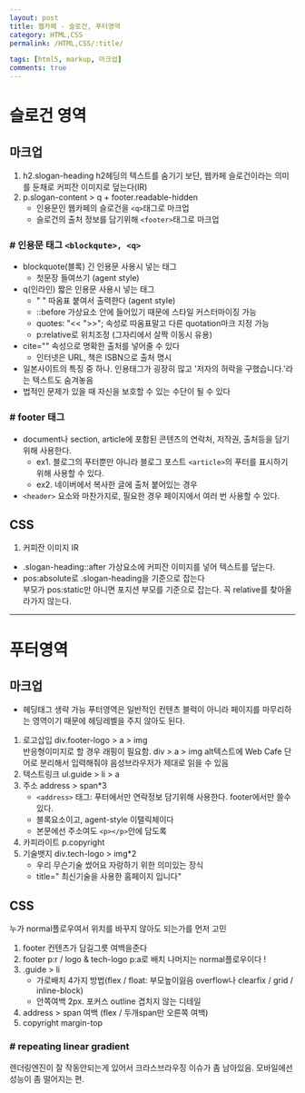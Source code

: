```yaml
---
layout: post
title: 웹카페 - 슬로건, 푸터영역
category: HTML,CSS
permalink: /HTML,CSS/:title/

tags: [html5, markup, 마크업]
comments: true
---
```

# 슬로건 영역

## **마크업**

1. h2.slogan-heading
h2헤딩의 텍스트를 숨기기 보단, 웹카페 슬로건이라는 의미를 둔채로 커피잔 이미지로 덮는다(IR)
2. p.slogan-content > q + footer.readable-hidden
    * 인용문인 웹카페의 슬로건을 `<q>`태그로 마크업
    * 슬로건의 출처 정보를 담기위해 `<footer>`태그로 마크업

### # 인용문 태그 `<blockqute>, <q>`
* blockquote(블록) 긴 인용문 사용시 넣는 태그
    * 첫문장 들여쓰기 (agent style)
* q(인라인) 짧은 인용문 사용시 넣는 태그
    * " " 따옴표 붙여서 출력한다 (agent style) 
    * ::before 가상요소 안에 들어있기 때문에 스타일 커스터마이징 가능
    * quotes: "<< ">>"; 속성로 따옴표말고 다른 quotation마크 지정 가능
    * p:relative로 위치조정 (그자리에서 살짝 이동시 유용)
* cite="" 속성으로 명확한 출처를 넣어줄 수 있다
    * 인터넷은 URL, 책은 ISBN으로 출처 명시
* 일본사이트의 특징 중 하나. 인용태그가 굉장히 많고 '저자의 허락을 구했습니다.'라는 텍스트도 숨겨놓음
* 법적인 문제가 있을 때 자신을 보호할 수 있는 수단이 될 수 있다

### # footer 태그
* document나 section, article에 포함된 콘텐츠의 연락처, 저작권, 출처등을 담기위해 사용한다.
    * ex1. 블로그의 푸터뿐만 아니라 블로그 포스트 `<article>`의 푸터를 표시하기 위해 사용할 수 있다.
    * ex2. 네이버에서 복사한 글에 출처 붙어있는 경우
* `<header>` 요소와 마찬가지로, 필요한 경우 페이지에서 여러 번 사용할 수 있다. 


## **CSS**
1. 커피잔 이미지 IR
* .slogan-heading::after 가상요소에 커피잔 이미지를 넣어 텍스트를 덮는다.
* pos:absolute로 .slogan-heading을 기준으로 잡는다  
부모가 pos:static만 아니면 포지션 부모를 기준으로 잡는다. 꼭 relative를 찾아올라가지 않는다. 

-----

# 푸터영역

## **마크업**
* 헤딩태그 생략 가능
푸터영역은 일반적인 컨텐츠 블럭이 아니라 페이지를 마무리하는 영역이기 때문에 헤딩레벨을 주지 않아도 된다.

1. 로고삽입 div.footer-logo > a > img  
반응형이미지로 할 경우 래핑이 필요함. div > a > img
alt텍스트에 Web Cafe 단어로 분리해서 입력해줘야 음성브라우저가 제대로 읽을 수 있음
2. 텍스트링크 ul.guide > li > a
3. 주소 address > span*3  
    * `<address>` 태그: 푸터에서만 연락정보 담기위해 사용한다. footer에서만 쓸수있다.
    * 블록요소이고, agent-style 이탤릭체이다
    * 본문에선 주소여도 `<p></p>`안에 담도록
4. 카피라이트 p.copyright
5. 기술뱃지 div.tech-logo > img*2  
    * 우리 무슨기술 썼어요 자랑하기 위한 의미있는 장식  
    * title=" 최신기술을 사용한 홈페이지 입니다"

## **CSS**
누가 normal플로우여서 위치를 바꾸지 않아도 되는가를 먼저 고민
1. footer 컨텐츠가 담길그릇 여백을준다
2. footer p:r / logo & tech-logo p:a로 배치 
나머지는 normal플로우이다 !
3. .guide > li
    * 가로배치 4가지 방법(flex / float: 부모높이잃음 overflow나 clearfix / grid / inline-block)
    * 안쪽여백 2px. 포커스 outline 겹치지 않는 디테일
4. address > span 여백 (flex / 두개span만 오른쪽 여백)
5. copyright margin-top

### # repeating linear gradient
렌더링엔진이 잘 작동안되는게 있어서 크라스브라우징 이슈가 좀 남아있음. 모바일에선 성능이 좀 떨어지는 편.
